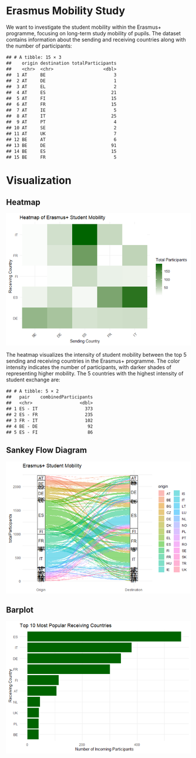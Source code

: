 # Erasmus Mobility Study

We want to investigate the student mobility within the Erasmus+
programme, focusing on long-term study mobility of pupils. The dataset
contains information about the sending and receiving countries along
with the number of participants:

    ## # A tibble: 15 × 3
    ##    origin destination totalParticipants
    ##    <chr>  <chr>                   <dbl>
    ##  1 AT     BE                          3
    ##  2 AT     DE                          1
    ##  3 AT     EL                          2
    ##  4 AT     ES                         21
    ##  5 AT     FI                         15
    ##  6 AT     FR                         15
    ##  7 AT     IE                          5
    ##  8 AT     IT                         25
    ##  9 AT     PT                          4
    ## 10 AT     SE                          2
    ## 11 AT     UK                          7
    ## 12 BE     AT                          6
    ## 13 BE     DE                         91
    ## 14 BE     ES                         15
    ## 15 BE     FR                          5

# Visualization

## Heatmap

![](natali-mmx_files/figure-markdown_strict/heatmap-1.png)

The heatmap visualizes the intensity of student mobility between the top
5 sending and receiving countries in the Erasmus+ programme. The color
intensity indicates the number of participants, with darker shades of
representing higher mobility. The 5 countries with the highest intensity
of student exchange are:

    ## # A tibble: 5 × 2
    ##   pair    combinedParticipants
    ##   <chr>                  <dbl>
    ## 1 ES - IT                  373
    ## 2 ES - FR                  235
    ## 3 FR - IT                  102
    ## 4 BE - DE                   92
    ## 5 ES - FI                   86

## Sankey Flow Diagram

![](natali-mmx_files/figure-markdown_strict/sankeyDiagram-1.png)

## Barplot

![](natali-mmx_files/figure-markdown_strict/barplot-1.png)
